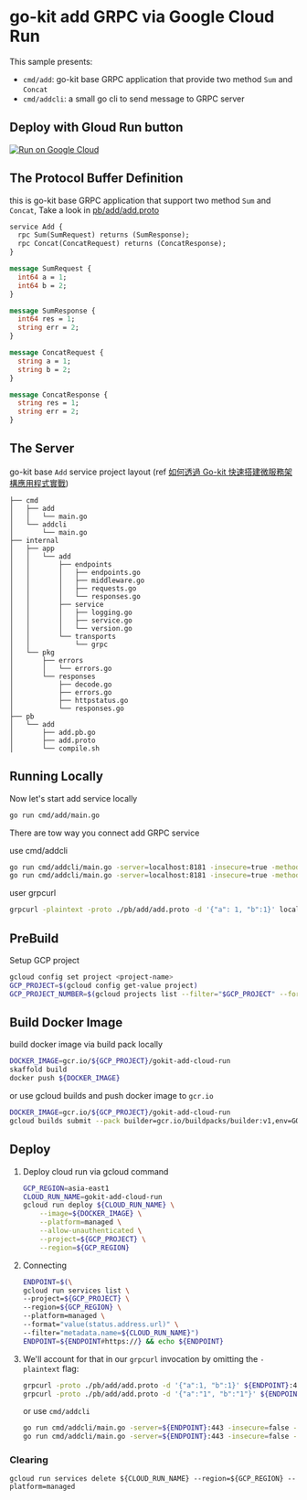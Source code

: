 # go-kit add GRPC via Google Cloud Run

This sample presents:
- `cmd/add`: go-kit base GRPC application that provide two method `Sum` and `Concat`
- `cmd/addcli`: a small go cli to send message to GRPC server
## Deploy with Gloud Run button
[![Run on Google Cloud](https://deploy.cloud.run/button.svg)](https://deploy.cloud.run)

## The Protocol Buffer Definition

this is go-kit base GRPC application that support two method `Sum` and `Concat`, Take a look in [pb/add/add.proto](pb/add/add.proto)

```protobuf
service Add {
  rpc Sum(SumRequest) returns (SumResponse);
  rpc Concat(ConcatRequest) returns (ConcatResponse);
}

message SumRequest {
  int64 a = 1;
  int64 b = 2;
}

message SumResponse {
  int64 res = 1;
  string err = 2;
}

message ConcatRequest {
  string a = 1;
  string b = 2;
}

message ConcatResponse {
  string res = 1;
  string err = 2;
}
```

## The Server

go-kit base `Add` service project layout (ref [如何透過 Go-kit 快速搭建微服務架構應用程式實戰](https://www.slideshare.net/cagechung/gokit-239269720))

```
├── cmd
│   ├── add
│   │   └── main.go
│   └── addcli
│       └── main.go
├── internal
│   ├── app
│   │   └── add
│   │       ├── endpoints
│   │       │   ├── endpoints.go
│   │       │   ├── middleware.go
│   │       │   ├── requests.go
│   │       │   └── responses.go
│   │       ├── service
│   │       │   ├── logging.go
│   │       │   ├── service.go
│   │       │   └── version.go
│   │       └── transports
│   │           └── grpc
│   └── pkg
│       ├── errors
│       │   └── errors.go
│       └── responses
│           ├── decode.go
│           ├── errors.go
│           ├── httpstatus.go
│           └── responses.go
├── pb
│   └── add
│       ├── add.pb.go
│       ├── add.proto
│       └── compile.sh
```

## Running Locally

Now let's start add service locally

```sh
go run cmd/add/main.go
```

There are tow way you connect add GRPC service

use cmd/addcli 
```sh
go run cmd/addcli/main.go -server=localhost:8181 -insecure=true -method=sum 1 1
go run cmd/addcli/main.go -server=localhost:8181 -insecure=true -method=concat 1 1
```

user grpcurl
```sh
grpcurl -plaintext -proto ./pb/add/add.proto -d '{"a": 1, "b":1}' localhost:8181 pb.Add.Sum
```

## PreBuild

Setup GCP project

```sh
gcloud config set project <project-name>
GCP_PROJECT=$(gcloud config get-value project)
GCP_PROJECT_NUMBER=$(gcloud projects list --filter="$GCP_PROJECT" --format="value(PROJECT_NUMBER)")
```

## Build Docker Image

build docker image via build pack locally

```sh
DOCKER_IMAGE=gcr.io/${GCP_PROJECT}/gokit-add-cloud-run
skaffold build
docker push ${DOCKER_IMAGE}
```

or use gcloud builds and push docker image to `gcr.io`

```sh
DOCKER_IMAGE=gcr.io/${GCP_PROJECT}/gokit-add-cloud-run
gcloud builds submit --pack builder=gcr.io/buildpacks/builder:v1,env=GOOGLE_BUILDABLE=cmd/add/main.go,image=${DOCKER_IMAGE}
```

## Deploy

1. Deploy cloud run via gcloud command

    ```sh
    GCP_REGION=asia-east1
    CLOUD_RUN_NAME=gokit-add-cloud-run
    gcloud run deploy ${CLOUD_RUN_NAME} \
        --image=${DOCKER_IMAGE} \
        --platform=managed \
        --allow-unauthenticated \
        --project=${GCP_PROJECT} \
        --region=${GCP_REGION}
    ```

1. Connecting

    ```sh
    ENDPOINT=$(\
    gcloud run services list \
    --project=${GCP_PROJECT} \
    --region=${GCP_REGION} \
    --platform=managed \
    --format="value(status.address.url)" \
    --filter="metadata.name=${CLOUD_RUN_NAME}") 
    ENDPOINT=${ENDPOINT#https://} && echo ${ENDPOINT}
    ```

1. We'll account for that in our `grpcurl` invocation by omitting the `-plaintext` flag:

    ```sh
    grpcurl -proto ./pb/add/add.proto -d '{"a":1, "b":1}' ${ENDPOINT}:443 pb.Add.Sum
    grpcurl -proto ./pb/add/add.proto -d '{"a":"1", "b":"1"}' ${ENDPOINT}:443 pb.Add.Concat
    ```

    or use `cmd/addcli`

    ```sh
    go run cmd/addcli/main.go -server=${ENDPOINT}:443 -insecure=false -method=sum 1 1
    go run cmd/addcli/main.go -server=${ENDPOINT}:443 -insecure=false -method=concat 1 1
    ```

### Clearing

```
gcloud run services delete ${CLOUD_RUN_NAME} --region=${GCP_REGION} --platform=managed
```    